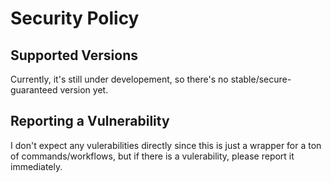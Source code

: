 # Security Policy
## Supported Versions
Currently, it's still under developement, so there's no stable/secure-guaranteed version yet.

<!--| Version | Supported          |
| ------- | ------------------ |
| 5.1.x   | :white_check_mark: |
| 5.0.x   | :x:                |
| 4.0.x   | :white_check_mark: |
| < 4.0   | :x:                |
-->

## Reporting a Vulnerability
I don't expect any vulerabilities directly since this is just a wrapper for a ton of commands/workflows, but if there is a vulerability, please report it immediately.
